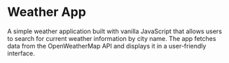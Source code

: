 # Weather App

A simple weather application built with vanilla JavaScript that allows users to search for current weather information by city name. The app fetches data from the OpenWeatherMap API and displays it in a user-friendly interface.
